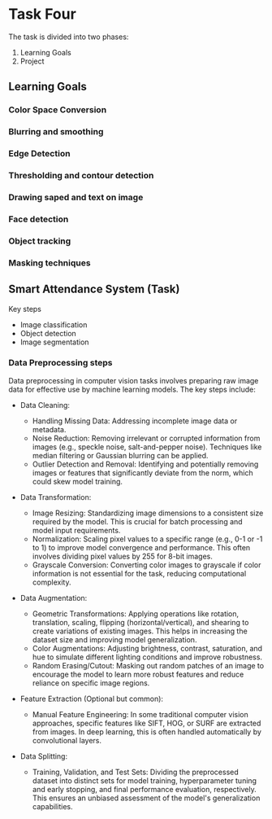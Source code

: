 # Task Four
The task is divided into two phases:
1. Learning Goals
2. Project
## Learning Goals
### Color Space Conversion
### Blurring and smoothing
### Edge Detection
### Thresholding and contour detection
### Drawing saped and text on image
### Face detection
### Object tracking
### Masking techniques
## Smart Attendance System (Task)
Key steps
- Image classification
- Object detection
- Image segmentation

### Data Preprocessing steps
Data preprocessing in computer vision tasks involves preparing raw image data for effective use by machine learning models. The key steps include: 
 - Data Cleaning: 
    - Handling Missing Data: Addressing incomplete image data or metadata. 
    - Noise Reduction: Removing irrelevant or corrupted information from images (e.g., speckle noise, salt-and-pepper noise). Techniques like median filtering or Gaussian blurring can be applied. 
	- Outlier Detection and Removal: Identifying and potentially removing images or features that significantly deviate from the norm, which could skew model training. 

 - Data Transformation: 
	- Image Resizing: Standardizing image dimensions to a consistent size required by the model. This is crucial for batch processing and model input requirements. 
	- Normalization: Scaling pixel values to a specific range (e.g., 0-1 or -1 to 1) to improve model convergence and performance. This often involves dividing pixel values by 255 for 8-bit images. 
	- Grayscale Conversion: Converting color images to grayscale if color information is not essential for the task, reducing computational complexity. 

 - Data Augmentation: 
	- Geometric Transformations: Applying operations like rotation, translation, scaling, flipping (horizontal/vertical), and shearing to create variations of existing images. This helps in increasing the dataset size and improving model generalization. 
	- Color Augmentations: Adjusting brightness, contrast, saturation, and hue to simulate different lighting conditions and improve robustness. 
	- Random Erasing/Cutout: Masking out random patches of an image to encourage the model to learn more robust features and reduce reliance on specific image regions. 

 - Feature Extraction (Optional but common): 
	- Manual Feature Engineering: In some traditional computer vision approaches, specific features like SIFT, HOG, or SURF are extracted from images. In deep learning, this is often handled automatically by convolutional layers. 

 - Data Splitting: 
	- Training, Validation, and Test Sets: Dividing the preprocessed dataset into distinct sets for model training, hyperparameter tuning and early stopping, and final performance evaluation, respectively. This ensures an unbiased assessment of the model's generalization capabilities.

